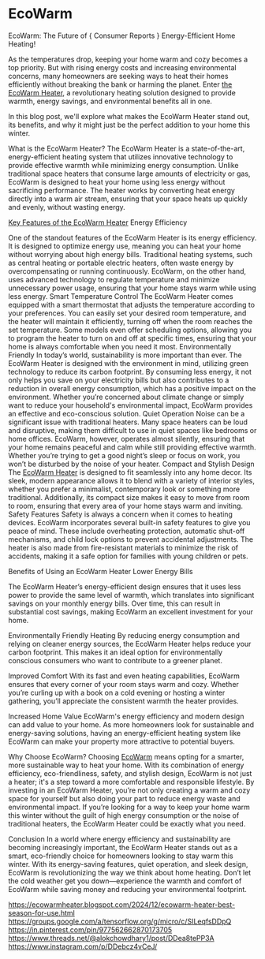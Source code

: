 # EcoWarm

EcoWarm: The Future of { Consumer Reports } Energy-Efficient Home Heating!

As the temperatures drop, keeping your home warm and cozy becomes a top priority. But with rising energy costs and increasing environmental concerns, many homeowners are seeking ways to heat their homes efficiently without breaking the bank or harming the planet. Enter [the EcoWarm Heater](https://www.offerplox.com/e-commerce/ecowarm-heater/), a revolutionary heating solution designed to provide warmth, energy savings, and environmental benefits all in one.

In this blog post, we'll explore what makes the EcoWarm Heater stand out, its benefits, and why it might just be the perfect addition to your home this winter.

What is the EcoWarm Heater?
The EcoWarm Heater is a state-of-the-art, energy-efficient heating system that utilizes innovative technology to provide effective warmth while minimizing energy consumption. Unlike traditional space heaters that consume large amounts of electricity or gas, EcoWarm is designed to heat your home using less energy without sacrificing performance. The heater works by converting heat energy directly into a warm air stream, ensuring that your space heats up quickly and evenly, without wasting energy.

[Key Features of the EcoWarm Heater](https://www.offerplox.com/e-commerce/ecowarm-heater/)
Energy Efficiency

One of the standout features of the EcoWarm Heater is its energy efficiency. It is designed to optimize energy use, meaning you can heat your home without worrying about high energy bills. Traditional heating systems, such as central heating or portable electric heaters, often waste energy by overcompensating or running continuously. EcoWarm, on the other hand, uses advanced technology to regulate temperature and minimize unnecessary power usage, ensuring that your home stays warm while using less energy.
Smart Temperature Control
The EcoWarm Heater comes equipped with a smart thermostat that adjusts the temperature according to your preferences. You can easily set your desired room temperature, and the heater will maintain it efficiently, turning off when the room reaches the set temperature. Some models even offer scheduling options, allowing you to program the heater to turn on and off at specific times, ensuring that your home is always comfortable when you need it most.
Environmentally Friendly
In today’s world, sustainability is more important than ever. The EcoWarm Heater is designed with the environment in mind, utilizing green technology to reduce its carbon footprint. By consuming less energy, it not only helps you save on your electricity bills but also contributes to a reduction in overall energy consumption, which has a positive impact on the environment. Whether you’re concerned about climate change or simply want to reduce your household's environmental impact, EcoWarm provides an effective and eco-conscious solution.
Quiet Operation
Noise can be a significant issue with traditional heaters. Many space heaters can be loud and disruptive, making them difficult to use in quiet spaces like bedrooms or home offices. EcoWarm, however, operates almost silently, ensuring that your home remains peaceful and calm while still providing effective warmth. Whether you’re trying to get a good night’s sleep or focus on work, you won’t be disturbed by the noise of your heater.
Compact and Stylish Design
The [EcoWarm Heater](https://www.offerplox.com/e-commerce/ecowarm-heater/) is designed to fit seamlessly into any home decor. Its sleek, modern appearance allows it to blend with a variety of interior styles, whether you prefer a minimalist, contemporary look or something more traditional. Additionally, its compact size makes it easy to move from room to room, ensuring that every area of your home stays warm and inviting.
Safety Features
Safety is always a concern when it comes to heating devices. EcoWarm incorporates several built-in safety features to give you peace of mind. These include overheating protection, automatic shut-off mechanisms, and child lock options to prevent accidental adjustments. The heater is also made from fire-resistant materials to minimize the risk of accidents, making it a safe option for families with young children or pets.

Benefits of Using an EcoWarm Heater
Lower Energy Bills

The EcoWarm Heater’s energy-efficient design ensures that it uses less power to provide the same level of warmth, which translates into significant savings on your monthly energy bills. Over time, this can result in substantial cost savings, making EcoWarm an excellent investment for your home.

Environmentally Friendly Heating
By reducing energy consumption and relying on cleaner energy sources, the EcoWarm Heater helps reduce your carbon footprint. This makes it an ideal option for environmentally conscious consumers who want to contribute to a greener planet.

Improved Comfort
With its fast and even heating capabilities, EcoWarm ensures that every corner of your room stays warm and cozy. Whether you’re curling up with a book on a cold evening or hosting a winter gathering, you’ll appreciate the consistent warmth the heater provides.

Increased Home Value
EcoWarm's energy efficiency and modern design can add value to your home. As more homeowners look for sustainable and energy-saving solutions, having an energy-efficient heating system like EcoWarm can make your property more attractive to potential buyers.

Why Choose EcoWarm?
Choosing [EcoWarm](https://www.offerplox.com/e-commerce/ecowarm-heater/) means opting for a smarter, more sustainable way to heat your home. With its combination of energy efficiency, eco-friendliness, safety, and stylish design, EcoWarm is not just a heater; it's a step toward a more comfortable and responsible lifestyle. By investing in an EcoWarm Heater, you’re not only creating a warm and cozy space for yourself but also doing your part to reduce energy waste and environmental impact.
If you’re looking for a way to keep your home warm this winter without the guilt of high energy consumption or the noise of traditional heaters, the EcoWarm Heater could be exactly what you need.

Conclusion
In a world where energy efficiency and sustainability are becoming increasingly important, the EcoWarm Heater stands out as a smart, eco-friendly choice for homeowners looking to stay warm this winter. With its energy-saving features, quiet operation, and sleek design, EcoWarm is revolutionizing the way we think about home heating.
Don’t let the cold weather get you down—experience the warmth and comfort of EcoWarm while saving money and reducing your environmental footprint.

https://ecowarmheater.blogspot.com/2024/12/ecowarm-heater-best-season-for-use.html
https://groups.google.com/a/tensorflow.org/g/micro/c/SILeqfsDDpQ
https://in.pinterest.com/pin/977562662870173705
https://www.threads.net/@alokchowdhary1/post/DDea8tePP3A
https://www.instagram.com/p/DDebcz4vCeJ/


